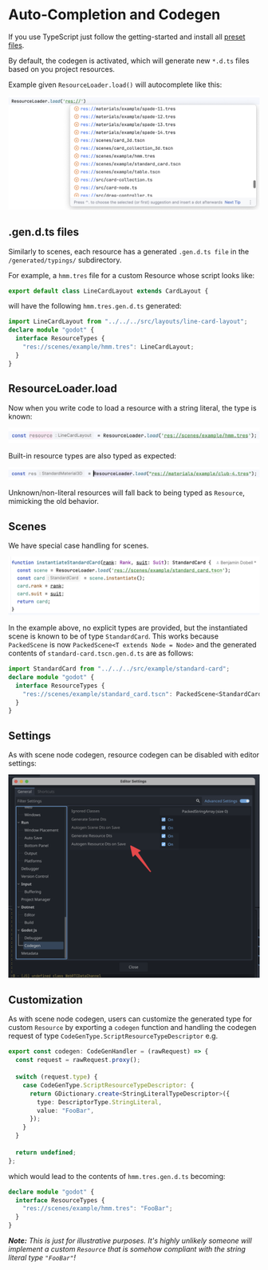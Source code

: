 # Auto-Completion and Codegen

If you use TypeScript just follow the getting-started and install all [preset files](../getting-started.md#install-preset-files).

By default, the codegen is activated, which will generate new `*.d.ts` files based on you project resources.

Example given `ResourceLoader.load()` will autocomplete like this:

![Resource Loader load auto complete](images/codegen/resource-loader.png)

## .gen.d.ts files

Similarly to scenes, each resource has a generated `.gen.d.ts file` in the `/generated/typings/` subdirectory.

For example, a `hmm.tres` file for a custom Resource whose script looks like:

```ts
export default class LineCardLayout extends CardLayout {
```

will have the following `hmm.tres.gen.d.ts` generated:

```ts
import LineCardLayout from "../../../src/layouts/line-card-layout";
declare module "godot" {
  interface ResourceTypes {
    "res://scenes/example/hmm.tres": LineCardLayout;
  }
}
```

## ResourceLoader.load

Now when you write code to load a resource with a string literal, the type is known:

![ResourceLoader load string literal](images/codegen/resource-loader-string.png)

Built-in resource types are also typed as expected:

![ResourceLoader load typed](images/codegen/resource-loader-typed.png)

Unknown/non-literal resources will fall back to being typed as `Resource`, mimicking the old behavior.

## Scenes

We have special case handling for scenes.

![Scene Typed](images/codegen/scene.png)

In the example above, no explicit types are provided, but the instantiated scene is known to be of type `StandardCard`. This works because `PackedScene` is now `PackedScene<T extends Node = Node>` and the generated contents of `standard-card.tscn.gen.d.ts` are as follows:

```ts
import StandardCard from "../../../src/example/standard-card";
declare module "godot" {
  interface ResourceTypes {
    "res://scenes/example/standard_card.tscn": PackedScene<StandardCard>;
  }
}
```

## Settings

As with scene node codegen, resource codegen can be disabled with editor settings:

![Settings Codegen](images/codegen/settings.png)

## Customization

As with scene node codegen, users can customize the generated type for custom `Resource` by exporting a `codegen` function and handling the codegen request of type `CodeGenType.ScriptResourceTypeDescriptor` e.g.

```ts
export const codegen: CodeGenHandler = (rawRequest) => {
  const request = rawRequest.proxy();

  switch (request.type) {
    case CodeGenType.ScriptResourceTypeDescriptor: {
      return GDictionary.create<StringLiteralTypeDescriptor>({
        type: DescriptorType.StringLiteral,
        value: "FooBar",
      });
    }
  }

  return undefined;
};
```

which would lead to the contents of `hmm.tres.gen.d.ts` becoming:

```ts
declare module "godot" {
  interface ResourceTypes {
    "res://scenes/example/hmm.tres": "FooBar";
  }
}
```

_**Note:** This is just for illustrative purposes. It's highly unlikely someone will implement a custom `Resource` that is somehow compliant with the string literal type `"FooBar"`!_
